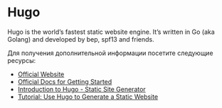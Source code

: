 # Hugo

Hugo is the world’s fastest static website engine. It’s written in Go (aka Golang) and developed by bep, spf13 and friends.

Для получения дополнительной информации посетите следующие ресурсы:

- [Official Website](https://gohugo.io/)
- [Official Docs for Getting Started](https://gohugo.io/documentation/)
- [Introduction to Hugo - Static Site Generator ](https://www.youtube.com/watch?v=qtIqKaDlqXo&list=PLLAZ4kZ9dFpOnyRlyS-liKL5ReHDcj4G3)
- [Tutorial: Use Hugo to Generate a Static Website](https://thenewstack.io/tutorial-use-hugo-to-generate-a-static-website/)
